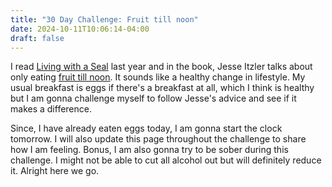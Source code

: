```yaml
---
title: "30 Day Challenge: Fruit till noon"
date: 2024-10-11T10:06:14-04:00
draft: false
---
```




I read [Living with a Seal](https://www.amazon.com/Living-SEAL-Training-Toughest-Planet-ebook/dp/B00U6DNZB2) last year and in the book, Jesse Itzler talks about only eating [fruit till noon](https://jesseitzler.com/blogs/free-swim/fruit-til-noon?srsltid=AfmBOoo8e4_OIz6Y6QG2V9URnsFPpYf-K6z2nigK9BEHRoIk9Yln_bpx). It sounds like a healthy change in lifestyle. My usual breakfast is eggs if there's a breakfast at all, which I think is healthy but I am gonna challenge myself to follow Jesse's advice and see if it makes a difference. 

Since, I have already eaten eggs today, I am gonna start the clock tomorrow. I will also update this page throughout the challenge to share how I am feeling. Bonus, I am also gonna try to be sober during this challenge. I might not be able to cut all alcohol out but will definitely reduce it. Alright here we go.
